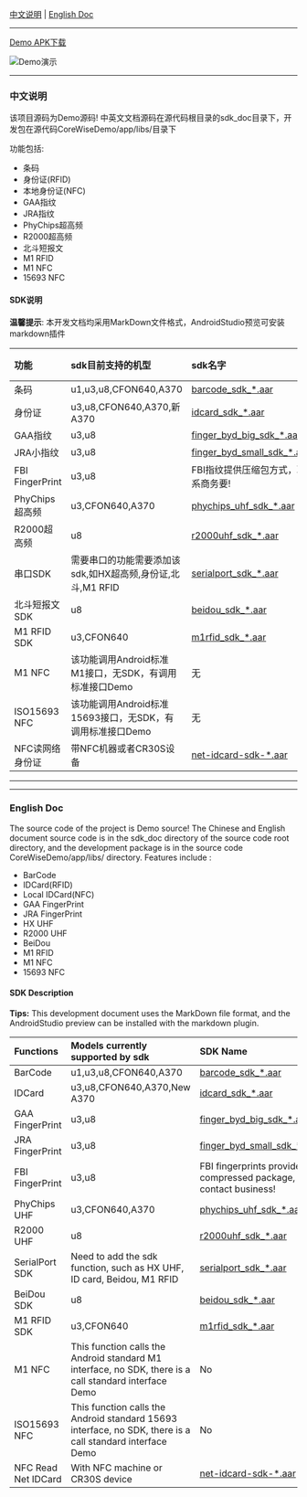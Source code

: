 

[中文说明](#user-content-zh) | [English Doc](#user-content-en)

---


[Demo APK下载](https://github.com/CoreWise/CoreWiseDemo/releases)

![Demo演示](https://i.loli.net/2019/05/08/5cd243747a2c8.gif)


---

<h3 id="user-content-zh">中文说明</h3>


该项目源码为Demo源码! 中英文文档源码在源代码根目录的sdk_doc目录下，开发包在源代码CoreWiseDemo/app/libs/目录下


功能包括:
- 条码
- 身份证(RFID)
- 本地身份证(NFC)
- GAA指纹
- JRA指纹
- PhyChips超高频
- R2000超高频
- 北斗短报文
- M1 RFID
- M1 NFC
- 15693 NFC



#### SDK说明

**温馨提示**:  本开发文档均采用MarkDown文件格式，AndroidStudio预览可安装markdown插件

| 功能            | sdk目前支持的机型                                          | sdk名字                                                      |                           开发文档                           |
| :-------------- | :--------------------------------------------------------- | :----------------------------------------------------------- | :----------------------------------------------------------: |
| 条码            | u1,u3,u8,CFON640,A370                                      | [barcode_sdk_*.aar](<https://coding.net/u/CoreWise/p/SDK/git/raw/master/barcode_sdk_20190429.aar>) | <a href="https://github.com/CoreWise/CoreWiseDemo/blob/master/sdk_doc/zh/条码.md" target="_blank">查看</a> |
| 身份证          | u3,u8,CFON640,A370,新A370                                  | [idcard_sdk_*.aar](https://coding.net/u/CoreWise/p/SDK/git/raw/master/idcard_sdk_20190521.aar) | <a href="https://github.com/CoreWise/CoreWiseDemo/blob/master/sdk_doc/zh/身份证.md" target="_blank">查看</a> |
| GAA指纹       | u3,u8                                                      | [finger_byd_big_sdk_*.aar](https://coding.net/u/CoreWise/p/SDK/git/raw/master/fp_gaa_sdk_20190520.aar) | <a href="https://github.com/CoreWise/CoreWiseDemo/blob/master/sdk_doc/zh/BYD大指纹.md" target="_blank">查看</a> |
| JRA小指纹       | u3,u8                                                      | [finger_byd_small_sdk_*.aar](https://coding.net/u/CoreWise/p/SDK/git/raw/master/fp_jra_sdk_20190520.aar) | <a href="https://github.com/CoreWise/CoreWiseDemo/blob/master/sdk_doc/zh/BYD小指纹.md" target="_blank">查看</a> |
| FBI FingerPrint       | u3,u8                                               | FBI指纹提供压缩包方式，联系商务要! | None |
| PhyChips超高频      | u3,CFON640,A370                                            | [phychips_uhf_sdk_*.aar](https://coding.net/u/CoreWise/p/SDK/git/raw/master/phychips_uhf_sdk_20190520.aar) | <a href="https://github.com/CoreWise/CoreWiseDemo/blob/master/sdk_doc/zh/phychips超高频.md" target="_blank">查看</a> |
| R2000超高频     | u8                                                         | [r2000uhf_sdk_*.aar](https://coding.net/u/CoreWise/p/SDK/git/raw/master/r2000uhf_sdk_20190429.aar) | <a href="https://github.com/CoreWise/CoreWiseDemo/blob/master/sdk_doc/zh/R2000超高频.md" target="_blank">查看</a> |
| 串口SDK         | 需要串口的功能需要添加该sdk,如HX超高频,身份证,北斗,M1 RFID | [serialport_sdk_*.aar](https://coding.net/u/CoreWise/p/SDK/git/raw/master/serialport_sdk_20190520.aar) |                                    None                          |
| 北斗短报文SDK         | u8                                                         | [beidou_sdk_*.aar](https://coding.net/u/CoreWise/p/SDK/git/raw/master/beidou_sdk_20190429.aar) | <a href="https://github.com/CoreWise/CoreWiseDemo/blob/master/sdk_doc/zh/北斗.md" target="_blank">查看</a> |
| M1 RFID SDK     | u3,CFON640                                                 | [m1rfid_sdk_*.aar](https://coding.net/u/CoreWise/p/SDK/git/raw/master/m1rfid_sdk_20190521.aar) | <a href="https://github.com/CoreWise/CoreWiseDemo/blob/master/sdk_doc/zh/M1RFID.md" target="_blank">查看</a> |
| M1 NFC          | 该功能调用Android标准M1接口，无SDK，有调用标准接口Demo     | 无                                                           |                          None                                    |
| ISO15693 NFC       | 该功能调用Android标准15693接口，无SDK，有调用标准接口Demo  | 无                                                           |                            None                                  |
| NFC读网络身份证 | 带NFC机器或者CR30S设备                                     | [net-idcard-sdk-*.aar](https://coding.net/u/CoreWise/p/SDK/git/raw/master/net-idcard-sdk-20190401.aar) | <a href="https://github.com/CoreWise/CoreWiseDemo/blob/master/sdk_doc/zh/NFC读网络身份证.md" target="_blank">查看</a> |


----

----

<h3 id="user-content-en">English Doc</h3>


The source code of the project is Demo source! The Chinese and English document source code is in the sdk_doc directory of the source code root directory, and the development package is in the source code CoreWiseDemo/app/libs/ directory.
Features include :

- BarCode
- IDCard(RFID)
- Local IDCard(NFC)
- GAA FingerPrint
- JRA FingerPrint
- HX UHF
- R2000 UHF
- BeiDou
- M1 RFID
- M1 NFC
- 15693 NFC



#### SDK Description


**Tips:** This development document uses the MarkDown file format, and the AndroidStudio preview can be installed with the markdown plugin.

| Functions             | Models currently supported by sdk                            | SDK Name                                                     |                           SDK Doc                            |
| :-------------------- | :----------------------------------------------------------- | :----------------------------------------------------------- | :----------------------------------------------------------: |
| BarCode               | u1,u3,u8,CFON640,A370                                        | [barcode_sdk_*.aar](<https://coding.net/u/CoreWise/p/SDK/git/raw/master/barcode_sdk_20190429.aar>) | <a href="https://github.com/CoreWise/CoreWiseDemo/blob/master/sdk_doc/en/BarCode.md" target="_blank">View</a> |
| IDCard                | u3,u8,CFON640,A370,New A370                                  | [idcard_sdk_*.aar](https://coding.net/u/CoreWise/p/SDK/git/raw/master/idcard_sdk_20190521.aar) | <a href="https://github.com/CoreWise/CoreWiseDemo/blob/master/sdk_doc/en/IDCard.md" target="_blank">View</a> |
| GAA FingerPrint   | u3,u8                                                        | [finger_byd_big_sdk_*.aar](https://coding.net/u/CoreWise/p/SDK/git/raw/master/fp_gaa_sdk_20190520.aar) | <a href="https://github.com/CoreWise/CoreWiseDemo/blob/master/sdk_doc/en/BYDBigFingerPrint.md" target="_blank">View</a> |
| JRA FingerPrint | u3,u8                                                        | [finger_byd_small_sdk_*.aar](https://coding.net/u/CoreWise/p/SDK/git/raw/master/fp_jra_sdk_20190520.aar) | <a href="https://github.com/CoreWise/CoreWiseDemo/blob/master/sdk_doc/en/BYDSmallFingerPrint.md" target="_blank">View</a> |
| FBI FingerPrint       | u3,u8                                                        | FBI fingerprints provide a compressed package, contact business! | None |
| PhyChips UHF                | u3,CFON640,A370                                              | [phychips_uhf_sdk_*.aar](https://coding.net/u/CoreWise/p/SDK/git/raw/master/phychips_uhf_sdk_20190520.aar) | <a href="https://github.com/CoreWise/CoreWiseDemo/blob/master/sdk_doc/en/HXUHF.md" target="_blank">View</a> |
| R2000 UHF             | u8                                                           | [r2000uhf_sdk_*.aar](https://coding.net/u/CoreWise/p/SDK/git/raw/master/r2000uhf_sdk_20190429.aar) | <a href="https://github.com/CoreWise/CoreWiseDemo/blob/master/sdk_doc/en/R2000UHF.md" target="_blank">View</a> |
| SerialPort SDK        | Need to add the sdk function, such as HX UHF, ID card, Beidou, M1 RFID | [serialport_sdk_*.aar](https://coding.net/u/CoreWise/p/SDK/git/raw/master/serialport_sdk_20190520.aar) |            None                                                  |
| BeiDou SDK            | u8                                                           | [beidou_sdk_*.aar](https://coding.net/u/CoreWise/p/SDK/git/raw/master/beidou_sdk_20190429.aar) | <a href="https://github.com/CoreWise/CoreWiseDemo/blob/master/sdk_doc/en/BeiDou.md" target="_blank">View</a> |
| M1 RFID SDK           | u3,CFON640                                                   | [m1rfid_sdk_*.aar](https://coding.net/u/CoreWise/p/SDK/git/raw/master/m1rfid_sdk_20190521.aar) | <a href="https://github.com/CoreWise/CoreWiseDemo/blob/master/sdk_doc/en/M1RFID.md" target="_blank">View</a> |
| M1 NFC                | This function calls the Android standard M1 interface, no SDK, there is a call standard interface Demo | No                                                           |                  None                                            |
| ISO15693 NFC             | This function calls the Android standard 15693 interface, no SDK, there is a call standard interface Demo | No                                                           |                  None                                            |
| NFC Read Net IDCard   | With NFC machine or CR30S device                             | [net-idcard-sdk-*.aar](https://coding.net/u/CoreWise/p/SDK/git/raw/master/net-idcard-sdk-20190401.aar) | <a href="https://github.com/CoreWise/CoreWiseDemo/blob/master/sdk_doc/en/NFCReadNetIDCard.md" target="_blank">View</a> |